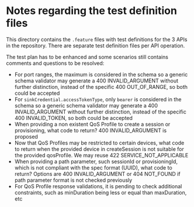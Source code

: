 # Notes regarding the test definition files

This directory contains the `.feature` files with test definitions for the 3 APIs in the repository.
There are separate test definition files per API operation.

The test plan has to be enhanced and some scenarios still contains comments and questions to be resolved:

* For port ranges, the maximum is considered in the schema so a generic schema validator may generate a 400 INVALID_ARGUMENT without further distinction, instead of the specific 400 OUT_OF_RANGE, so both could be accepted
* For `sinkCredential.accessTokenType`, only `bearer` is considered in the schema so a generic schema validator may generate a 400 INVALID_ARGUMENT without further distinction, instead of the specific 400 INVALID_TOKEN, so both could be accepted
* When providing a non existent QoS Profile to create a session or provisioning, what code to return? 400 INVALID_ARGUMENT is proposed
* Now that QoS Profiles may be restricted to certain devices, what code to return when the provided device in createSession is not suitable for the provided qosProfile. We may reuse 422 SERVICE_NOT_APPLICABLE
* When providing a path parameter, such sessionId or provisioningId, which is not compliant with the spec format (UUID), what code to return? Options are 400 INVALID_ARGUMENT or 404 NOT_FOUND if path parameter format is not checked previously
* For QoS Profile response validations, it is pending to check additional constraints, such as minDuration being less or equal than maxDuration, etc
